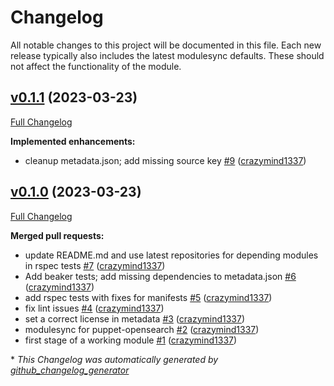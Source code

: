 # Changelog

All notable changes to this project will be documented in this file.
Each new release typically also includes the latest modulesync defaults.
These should not affect the functionality of the module.

## [v0.1.1](https://github.com/voxpupuli/puppet-opensearch/tree/v0.1.1) (2023-03-23)

[Full Changelog](https://github.com/voxpupuli/puppet-opensearch/compare/v0.1.0...v0.1.1)

**Implemented enhancements:**

- cleanup metadata.json; add missing source key [\#9](https://github.com/voxpupuli/puppet-opensearch/pull/9) ([crazymind1337](https://github.com/crazymind1337))

## [v0.1.0](https://github.com/voxpupuli/puppet-opensearch/tree/v0.1.0) (2023-03-23)

[Full Changelog](https://github.com/voxpupuli/puppet-opensearch/compare/e63db5e765ce5eeb6b5f71a833dee62028ece54f...v0.1.0)

**Merged pull requests:**

- update README.md and use latest repositories for depending modules in rspec tests [\#7](https://github.com/voxpupuli/puppet-opensearch/pull/7) ([crazymind1337](https://github.com/crazymind1337))
- Add beaker tests; add missing dependencies to metadata.json [\#6](https://github.com/voxpupuli/puppet-opensearch/pull/6) ([crazymind1337](https://github.com/crazymind1337))
- add rspec tests with fixes for manifests [\#5](https://github.com/voxpupuli/puppet-opensearch/pull/5) ([crazymind1337](https://github.com/crazymind1337))
- fix lint issues [\#4](https://github.com/voxpupuli/puppet-opensearch/pull/4) ([crazymind1337](https://github.com/crazymind1337))
- set a correct license in metadata [\#3](https://github.com/voxpupuli/puppet-opensearch/pull/3) ([crazymind1337](https://github.com/crazymind1337))
- modulesync for puppet-opensearch [\#2](https://github.com/voxpupuli/puppet-opensearch/pull/2) ([crazymind1337](https://github.com/crazymind1337))
- first stage of a working module [\#1](https://github.com/voxpupuli/puppet-opensearch/pull/1) ([crazymind1337](https://github.com/crazymind1337))



\* *This Changelog was automatically generated by [github_changelog_generator](https://github.com/github-changelog-generator/github-changelog-generator)*
